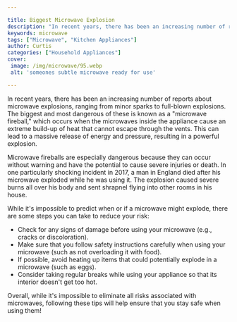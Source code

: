 ```yaml
---

title: Biggest Microwave Explosion
description: "In recent years, there has been an increasing number of reports about microwave explosions, ranging from minor sparks to full-blow...scroll on and keep learning"
keywords: microwave
tags: ["Microwave", "Kitchen Appliances"]
author: Curtis
categories: ["Household Appliances"]
cover: 
 image: /img/microwave/95.webp
 alt: 'someones subtle microwave ready for use'

---
```


In recent years, there has been an increasing number of reports about microwave explosions, ranging from minor sparks to full-blown explosions. The biggest and most dangerous of these is known as a "microwave fireball," which occurs when the microwaves inside the appliance cause an extreme build-up of heat that cannot escape through the vents. This can lead to a massive release of energy and pressure, resulting in a powerful explosion.

Microwave fireballs are especially dangerous because they can occur without warning and have the potential to cause severe injuries or death. In one particularly shocking incident in 2017, a man in England died after his microwave exploded while he was using it. The explosion caused severe burns all over his body and sent shrapnel flying into other rooms in his house. 

While it's impossible to predict when or if a microwave might explode, there are some steps you can take to reduce your risk: 
- Check for any signs of damage before using your microwave (e.g., cracks or discoloration). 
- Make sure that you follow safety instructions carefully when using your microwave (such as not overloading it with food). 
- If possible, avoid heating up items that could potentially explode in a microwave (such as eggs). 
- Consider taking regular breaks while using your appliance so that its interior doesn't get too hot. 

Overall, while it's impossible to eliminate all risks associated with microwaves, following these tips will help ensure that you stay safe when using them!
